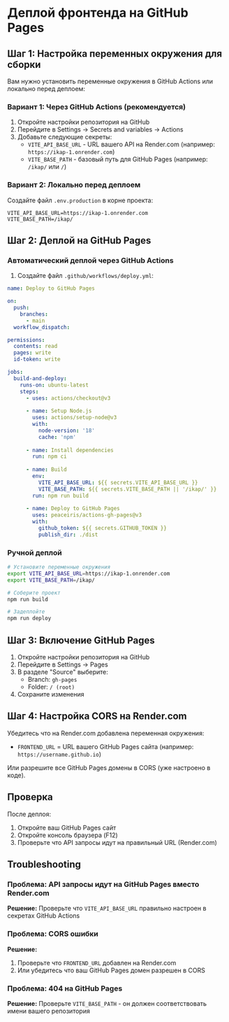 # Деплой фронтенда на GitHub Pages

## Шаг 1: Настройка переменных окружения для сборки

Вам нужно установить переменные окружения в GitHub Actions или локально перед деплоем:

### Вариант 1: Через GitHub Actions (рекомендуется)

1. Откройте настройки репозитория на GitHub
2. Перейдите в Settings → Secrets and variables → Actions
3. Добавьте следующие секреты:
   - `VITE_API_BASE_URL` - URL вашего API на Render.com (например: `https://ikap-1.onrender.com`)
   - `VITE_BASE_PATH` - базовый путь для GitHub Pages (например: `/ikap/` или `/`)

### Вариант 2: Локально перед деплоем

Создайте файл `.env.production` в корне проекта:
```
VITE_API_BASE_URL=https://ikap-1.onrender.com
VITE_BASE_PATH=/ikap/
```

## Шаг 2: Деплой на GitHub Pages

### Автоматический деплой через GitHub Actions

1. Создайте файл `.github/workflows/deploy.yml`:
```yaml
name: Deploy to GitHub Pages

on:
  push:
    branches:
      - main
  workflow_dispatch:

permissions:
  contents: read
  pages: write
  id-token: write

jobs:
  build-and-deploy:
    runs-on: ubuntu-latest
    steps:
      - uses: actions/checkout@v3
      
      - name: Setup Node.js
        uses: actions/setup-node@v3
        with:
          node-version: '18'
          cache: 'npm'
      
      - name: Install dependencies
        run: npm ci
      
      - name: Build
        env:
          VITE_API_BASE_URL: ${{ secrets.VITE_API_BASE_URL }}
          VITE_BASE_PATH: ${{ secrets.VITE_BASE_PATH || '/ikap/' }}
        run: npm run build
      
      - name: Deploy to GitHub Pages
        uses: peaceiris/actions-gh-pages@v3
        with:
          github_token: ${{ secrets.GITHUB_TOKEN }}
          publish_dir: ./dist
```

### Ручной деплой

```bash
# Установите переменные окружения
export VITE_API_BASE_URL=https://ikap-1.onrender.com
export VITE_BASE_PATH=/ikap/

# Соберите проект
npm run build

# Задеплойте
npm run deploy
```

## Шаг 3: Включение GitHub Pages

1. Откройте настройки репозитория на GitHub
2. Перейдите в Settings → Pages
3. В разделе "Source" выберите:
   - Branch: `gh-pages`
   - Folder: `/ (root)`
4. Сохраните изменения

## Шаг 4: Настройка CORS на Render.com

Убедитесь что на Render.com добавлена переменная окружения:
- `FRONTEND_URL` = URL вашего GitHub Pages сайта (например: `https://username.github.io`)

Или разрешите все GitHub Pages домены в CORS (уже настроено в коде).

## Проверка

После деплоя:
1. Откройте ваш GitHub Pages сайт
2. Откройте консоль браузера (F12)
3. Проверьте что API запросы идут на правильный URL (Render.com)

## Troubleshooting

### Проблема: API запросы идут на GitHub Pages вместо Render.com

**Решение:** Проверьте что `VITE_API_BASE_URL` правильно настроен в секретах GitHub Actions

### Проблема: CORS ошибки

**Решение:** 
1. Проверьте что `FRONTEND_URL` добавлен на Render.com
2. Или убедитесь что ваш GitHub Pages домен разрешен в CORS

### Проблема: 404 на GitHub Pages

**Решение:** Проверьте `VITE_BASE_PATH` - он должен соответствовать имени вашего репозитория

